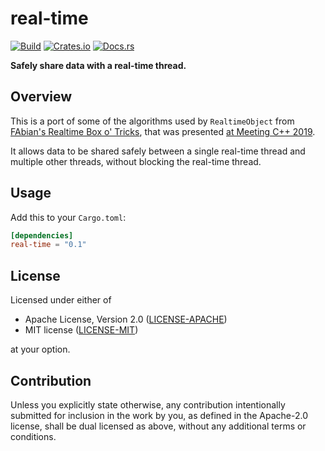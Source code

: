 # real-time

[![Build](https://github.com/JamesHallowell/real-time/actions/workflows/ci.yml/badge.svg)](https://github.com/JamesHallowell/real-time/actions/workflows/ci.yml)
[![Crates.io](https://img.shields.io/crates/v/real-time.svg)](https://crates.io/crates/real-time)
[![Docs.rs](https://docs.rs/real-time/badge.svg)](https://docs.rs/real-time)

**Safely share data with a real-time thread.**

## Overview

This is a port of some of the algorithms used by `RealtimeObject`
from [FAbian's Realtime Box o' Tricks](https://github.com/hogliux/farbot), that was
presented [at Meeting C++ 2019](https://www.youtube.com/watch?v=ndeN983j_GQ).

It allows data to be shared safely between
a single real-time thread and multiple other threads, without blocking the real-time thread.

## Usage

Add this to your `Cargo.toml`:

```toml
[dependencies]
real-time = "0.1"
```

## License

Licensed under either of

* Apache License, Version 2.0
  ([LICENSE-APACHE](LICENSE-APACHE))
* MIT license
  ([LICENSE-MIT](LICENSE-MIT))

at your option.

## Contribution

Unless you explicitly state otherwise, any contribution intentionally submitted
for inclusion in the work by you, as defined in the Apache-2.0 license, shall be
dual licensed as above, without any additional terms or conditions.
